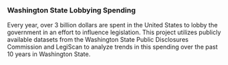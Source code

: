 ### Washington State Lobbying Spending

Every year, over 3 billion dollars are spent in the United States to lobby the government in an effort to influence legislation. This project utilizes publicly available datasets from the Washington State Public Disclosures Commission and LegiScan to analyze trends in this spending over the past 10 years in Washington State.
